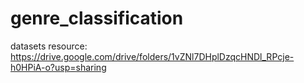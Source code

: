 # genre_classification

datasets resource: https://drive.google.com/drive/folders/1vZNl7DHplDzqcHNDl_RPcje-h0HPiA-o?usp=sharing
